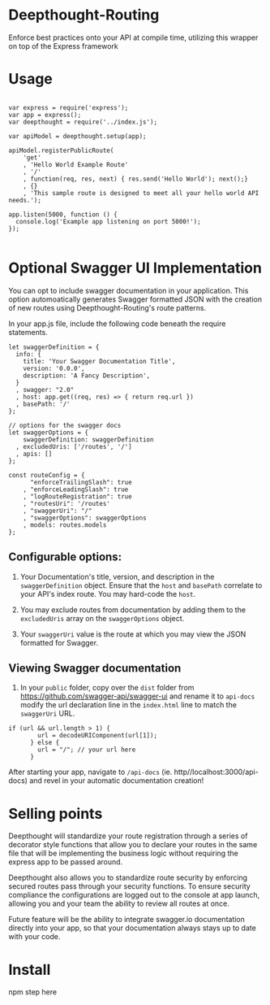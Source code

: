 # Deepthought-Routing

Enforce best practices onto your API at compile time, utilizing this wrapper on top of the Express framework

# Usage

```

var express = require('express');
var app = express();
var deepthought = require('../index.js');

var apiModel = deepthought.setup(app);

apiModel.registerPublicRoute(
    'get'
    , 'Hello World Example Route'
    , '/'
    , function(req, res, next) { res.send('Hello World'); next();}
    , {}
    , 'This sample route is designed to meet all your hello world API needs.');

app.listen(5000, function () {
  console.log('Example app listening on port 5000!');
});


```

# Optional Swagger UI Implementation

You can opt to include swagger documentation in your application.  This option automoatically generates Swagger formatted JSON with the creation of new routes using Deepthought-Routing's route patterns.

In your app.js file, include the following code beneath the require statements.

```
let swaggerDefinition = {
  info: {
    title: 'Your Swagger Documentation Title',
    version: '0.0.0',
    description: 'A Fancy Description',
  }
  , swagger: "2.0"
  , host: app.get((req, res) => { return req.url })
  , basePath: '/'
};

// options for the swagger docs
let swaggerOptions = {
    swaggerDefinition: swaggerDefinition
  , excludedUris: ['/routes', '/']
  , apis: []
};

const routeConfig = {
      "enforceTrailingSlash": true
    , "enforceLeadingSlash": true
    , "logRouteRegistration": true
    , "routesUri": '/routes'
    , "swaggerUri": "/"
    , "swaggerOptions": swaggerOptions
    , models: routes.models
};
```

## Configurable options:
1. Your Documentation's title, version, and description in the ``` swaggerDefinition``` object. Ensure that the ```host``` and ```basePath``` correlate to your API's index route. You may hard-code the ```host```.

2. You may exclude routes from documentation by adding them to the ```excludedUris``` array on the ```swaggerOptions``` object.

3. Your ```swaggerUri``` value is the route at which you may view the JSON formatted for Swagger.

## Viewing Swagger documentation

1. In your ```public``` folder, copy over the ```dist``` folder from https://github.com/swagger-api/swagger-ui and rename it to ```api-docs``` modify the url declaration line in the ```index.html``` line to match the ```swaggerUri``` URL.
```
if (url && url.length > 1) {
        url = decodeURIComponent(url[1]);
      } else {
        url = "/"; // your url here
      }
```
After starting your app, navigate to ```/api-docs``` (ie. http//localhost:3000/api-docs) and revel in your automatic documentation creation!


# Selling points

Deepthought will standardize your route registration through a series of decorator style functions that allow you to
declare your routes in the same file that will be implementing the business logic without requiring the express app
to be passed around.

Deepthought also allows you to standardize route security by enforcing secured routes pass through your security
 functions.  To ensure security compliance the configurations are logged out to the console at app launch, allowing you
 and your team the ability to review all routes at once.

Future feature will be the ability to integrate swagger.io documentation directly into your app, so that your documentation
always stays up to date with your code.


# Install

npm step here
